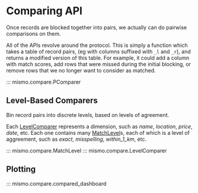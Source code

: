 # Comparing API

Once records are blocked together into pairs, we actually can do pairwise
comparisons on them.

All of the APIs revolve around the [](#mismo.compare.PComparer) protocol.
This is simply a function which takes a table of record pairs,
(eg with columns suffixed with `_l` and `_r`), and returns a modified
version of this table. For example, it could add a column with match scores,
add rows that were missed during the initial blocking, or remove rows
that we no longer want to consider as matched.

::: mismo.compare.PComparer

## Level-Based Comparers

Bin record pairs into discrete levels, based on levels of agreement.

Each [LevelComparer](#mismo.compare.LevelComparer) represents a dimension,
such as *name*, *location*, *price*, *date*, etc.
Each one contains many [MatchLevel](#mismo.compare.MatchLevel)s,
each of which is a level of aggreement,
such as *exact*, *misspelling*, *within_1_km*, etc.

::: mismo.compare.MatchLevel
::: mismo.compare.LevelComparer

## Plotting

::: mismo.compare.compared_dashboard

